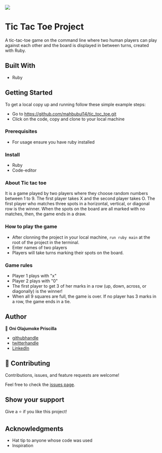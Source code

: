 ![](https://img.shields.io/badge/Microverse-blueviolet)

# Tic Tac Toe Project

A tic-tac-toe game on the command line where two human players can play against each other and the board is displayed in between turns, created with Ruby.

## Built With

- Ruby

## Getting Started

To get a local copy up and running follow these simple example steps:
- Go to https://github.com/mahbubul14/tic_toc_toe.git
- Click on the code, copy and clone to your local machine

### Prerequisites
- For usage ensure you have ruby installed


### Install
- Ruby 
- Code-editor

### About Tic tac toe
 It is a game played by two players where they choose random numbers between 1 to 9. The first player takes X and the second player takes O. The first player who matches three spots in a horizontal, vertical, or diagonal row is the winner. When the spots on the board are all marked with no matches, then, the game ends in a draw.

### How to play the game
- After clonning the project in your local machine, ``` run ruby main ``` at the root of the project in the terminal.
- Enter names of two players
- Players will take turns marking their spots on the board.

### Game rules
- Player 1 plays with "x"
- Player 2 plays with "0"
- The first player to get 3 of her marks in a row (up, down, across, or diagonally) is the winner!
- When all 9 squares are full, the game is over. If no player has 3 marks in a row, the game ends in a tie.

## Author

👤 **Oni Olajumoke Priscilla**

- [githubhandle](https://github.com/prolajumokeoni)
- [twitterhandle](https://twitter.com/prolajumokeoni)
- [LinkedIn](https://www.linkedin.com/in/olajumoke-priscilla-oni-44a48b162/)

## 🤝 Contributing

Contributions, issues, and feature requests are welcome!

Feel free to check the [issues page](https://github.com/mahbubul14/tic_toc_toe/issues).

## Show your support

Give a ⭐️ if you like this project!

## Acknowledgments

- Hat tip to anyone whose code was used
- Inspiration

